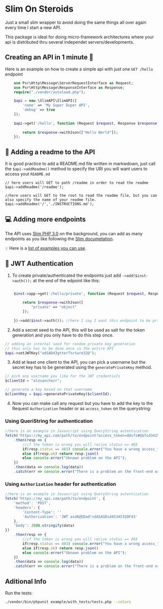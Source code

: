 # Slim On Steroids

Just a small slim wrapper to avoid doing the same things all over again every time I start a new API.

This package is ideal for doing micro-framework architectures where your api is distributed thru several independet servers/developments.

## Creating an API in 1 minute 🧐

Here is an example on how to create a simple api with just one `GET /hello` endpoint

```php
	use Psr\Http\Message\ServerRequestInterface as Request;
	use Psr\Http\Message\ResponseInterface as Response;
    require("./vendor/autoload.php");

	$api = new \SlimAPI\SlimAPI([
		'name' => 'My Super Duper API',
		'debug' => true
	]);
	
	$api->get('/hello', function (Request $request, Response $response, array $args) use ($api) {
	        
        return $response->withJson(["Hello World"]);
    });
```

## 📝 Adding a readme to the API

It is good practice to add a README.md file written in markwdown, just call the `$api->addReadme()` method to specify the URI you will want users to access yout `README.md`
```
// here users will GET to path /readme in order to read the readme
$api->addReadme('/readme');

//here users will GET to the root to read the readme file, but you can also specify the name of your readme file.
$api->addReadme('/','./INSTRUCTIONS.md');
```

## 💻 Adding more endpoints

The API uses [Slim PHP 3.0](http://www.slimframework.com/) on the background, you can add as many endpoints as you like following the [Slim documetation](http://www.slimframework.com/docs/).

💡 Here is a [list of examples you can use](https://github.com/alesanchezr/slim-api-wrapper/tree/master/example).

## 🔑 JWT Authentication

1. To create private/authenticated the endpoints just add `->add($inst->auth());` at the end of the edpoint like this:

```php

    $inst->app->get('/hello/private', function (Request $request, Response $response, array $args){
        
        return $response->withJson([
            "private" => "object"
        ]);
	    
    })->add($inst->auth()); //here I say I want this endpoint to be private

```

2. Add a secret seed to the API, this will be used as salt for the token generation and you only have to do this step once.

```php
// adding an internal seed for random private key generation
// this only has to be done once in the entire API
$api->setJWTKey("adSAD43gtterT%rtwre32@");
```

3. Add at least one client to the API, you can pick a username but the secret key has to be generated using the `generatePrivateKey` method.
```php
// pick any username you like for the JWT credentials
$clientId = "alesanchezr";

// generate a key based on that username
$clientKey = $api->generatePrivateKey($clientId);
```

4. Now you can make call any request but you have to add the key to the Request `Authorization` header or as `access_token` on the querystring:

### Using QueriString for authentication

```js
//here is an example in Javascript using QueryString autentication
fetch('https://my_api.com/path/to/endpoint?access_token=ddsfs#@$fsd3425Ds')
    .then(resp => {
        //if the token is wrong you will recive status == 403
        if(resp.status == 403) console.error("You have a wrong access_token token");
        else if(resp.ok) return resp.json()
        else console.error("Uknown problem on the API");
    })
    .then(data => console.log(data))
    .catch(err => console.error("There is a problem on the front-end or the API is down"))
```

### Using `Authorization` header for authentication

```js
//here is an example in Javascript using QueryString autentication
fetch('https://my_api.com/path/to/endpoint', {
    'method': 'POST',
    'headers': {
        'Content-Type': ''
        'Authorization': 'JWT asdA@SDad!sdASASDsd453453SDF43'
    },
    'body': JSON.stringify(data)
})
    .then(resp => {
        //if the token is wrong you will recive status == 403
        if(resp.status == 403) console.error("You have a wrong access_token token");
        else if(resp.ok) return resp.json()
        else console.error("Uknown problem on the API");
    })
    .then(data => console.log(data))
    .catch(err => console.error("There is a problem on the front-end or the API is down"))
```

## Aditional Info

Run the tests:
```sh
./vendor/bin/phpunit example/with_tests/tests.php --colors
```